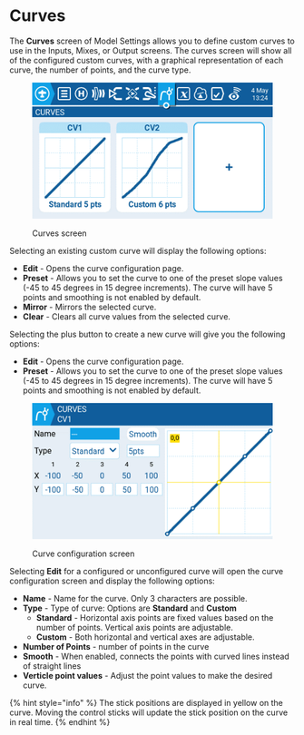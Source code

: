 # Curves

The **Curves** screen of Model Settings allows you to define custom curves to use in the Inputs, Mixes, or Output screens. The curves screen will show all of the configured custom curves, with a graphical representation of each curve, the number of points, and the curve type. &#x20;

<figure><img src="../../../.gitbook/assets/curve1.png" alt=""><figcaption><p>Curves screen</p></figcaption></figure>

Selecting an existing custom curve will display the following options:

* **Edit** - Opens the curve configuration page.
* **Preset** - Allows you to set the curve to one of the preset slope values (-45 to 45 degrees in 15 degree increments). The curve will have 5 points and smoothing is not enabled by default.
* **Mirror** - Mirrors the selected curve.
* **Clear** - Clears all curve values from the selected curve.

Selecting the plus button to create a new curve will give you the following options:

* **Edit** - Opens the curve configuration page.
* **Preset** - Allows you to set the curve to one of the preset slope values (-45 to 45 degrees in 15 degree increments). The curve will have 5 points and smoothing is not enabled by default.

<figure><img src="../../../.gitbook/assets/curves2.png" alt=""><figcaption><p>Curve configuration screen</p></figcaption></figure>

Selecting **Edit** for a configured or unconfigured curve will open the curve configuration screen and display the following options:

* **Name** - Name for the curve. Only 3 characters are possible.
* **Type** - Type of curve: Options are **Standard** and **Custom**
  * **Standard** - Horizontal axis points are fixed values based on the number of points. Vertical axis points are adjustable.
  * **Custom** - Both horizontal and vertical axes are adjustable.
* **Number of Points** - number of points in the curve
* **Smooth** - When enabled, connects the points with curved lines instead of straight lines
* **Verticle point values** - Adjust the point values to make the desired curve.

{% hint style="info" %}
The stick positions are displayed in yellow on the curve. Moving the control sticks will update the stick position on the curve in real time.
{% endhint %}
